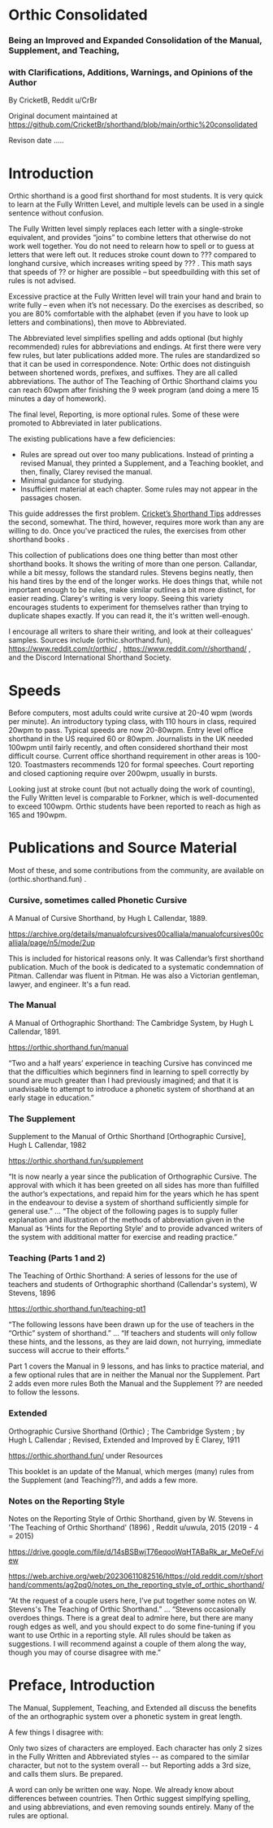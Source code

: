 # Orthic Consolidated

### Being an Improved and Expanded Consolidation of the Manual, Supplement, and Teaching, 
### with Clarifications, Additions, Warnings, and Opinions of the Author

By CricketB, Reddit u/CrBr

Original document maintained at 
https://github.com/CricketBr/shorthand/blob/main/orthic%20consolidated

Revison date .....

# Introduction

Orthic shorthand is a good first shorthand for most students. It is very quick to learn at the Fully Written Level, and multiple levels can be used in a single sentence without confusion.

The Fully Written level simply replaces each letter with a single-stroke equivalent, and provides “joins” to combine letters that otherwise do not work well together. You do not need to relearn how to spell or to guess at letters that were left out. It reduces stroke count down to ??? compared to longhand cursive, which increases writing speed by ??? . This math says that speeds of ?? or higher are possible – but speedbuilding with this set of rules is not advised.

Excessive practice at the Fully Written level will train your hand and brain to write fully – even when it’s not necessary. Do the exercises as described, so you are 80% comfortable with the alphabet (even if you have to look up letters and combinations), then move to Abbreviated.

The Abbreviated level simplifies spelling and adds optional (but highly recommended) rules for abbreviations and endings. At first there were very few rules, but later publications added more. The rules are standardized so that it can be used in correspondence. Note: Orthic does not distinguish between shortened words, prefixes, and suffixes. They are all called abbreviations. The author of The Teaching of Orthic Shorthand claims you can reach 60wpm after finishing the 9 week program (and doing a mere 15 minutes a day of homework).

The final level, Reporting, is more optional rules. Some of these were promoted to Abbreviated in later publications.

The existing publications have a few deficiencies:
- Rules are spread out over too many publications. Instead of printing a revised Manual, they printed a Supplement, and a Teaching booklet, and then, finally, Clarey revised the manual.
- Minimal guidance for studying.
- Insufficient material at each chapter. Some rules may not appear in the passages chosen.

This guide addresses the first problem. [Cricket’s Shorthand Tips](https://docs.google.com/document/d/1zUC87XQtrLZB-0UZuWFSu_Sjv29id98xBRUQH7nsmrw/edit?usp=sharing) addresses the second, somewhat. The third, however, requires more work than any are willing to do. Once you've practiced the rules, the exercises from other shorthand books .

This collection of publications does one thing better than most other shorthand books. It shows the writing of more than one person. Callandar, while a bit messy, follows the standard rules. Stevens begins neatly, then his hand tires by the end of the longer works. He does things that, while not important enough to be rules, make similar outlines a bit more distinct, for easier reading. Clarey's writing is very loopy. Seeing this variety encourages students to experiment for themselves rather than trying to duplicate shapes exactly. If you can read it, the it's written well-enough.

I encourage all writers to share their writing, and look at their colleagues' samples. Sources include (orthic.shorthand.fun), https://www.reddit.com/r/orthic/ , https://www.reddit.com/r/shorthand/ , and the Discord International Shorthand Society.

# Speeds

Before computers, most adults could write cursive at 20-40 wpm (words per minute). An introductory typing class, with 110 hours in class, required 20wpm to pass. Typical speeds are now 20-80wpm. Entry level office shorthand in the US required 60 or 80wpm. Journalists in the UK needed 100wpm until fairly recently, and often considered shorthand their most difficult course. Current office shorthand requirement in other areas is 100-120. Toastmasters recommends 120 for formal speeches. Court reporting and closed captioning require over 200wpm, usually in bursts.

Looking just at stroke count (but not actually doing the work of counting), the Fully Written level is comparable to Forkner, which is well-documented to exceed 100wpm. Orthic students have been reported to reach as high as 165 and 190wpm.

# Publications and Source Material

Most of these, and some contributions from the community, are available on (orthic.shorthand.fun) .

### Cursive, sometimes called Phonetic Cursive

A Manual of Cursive Shorthand, by Hugh L Callendar, 1889.

https://archive.org/details/manualofcursives00calliala/manualofcursives00calliala/page/n5/mode/2up

This is included for historical reasons only. It was Callendar’s first shorthand publication. Much of the book is dedicated to a systematic condemnation of Pitman. Callendar was fluent in Pitman. He was also a Victorian gentleman, lawyer, and engineer. It's a fun read.

### The Manual

A Manual of Orthographic Shorthand: The Cambridge System, by Hugh L Callendar, 1891.

https://orthic.shorthand.fun/manual

“Two and a half years’ experience in teaching Cursive has convinced me that the difficulties which beginners find in learning to spell correctly by sound are much greater than I had previously imagined; and that it is unadvisable to attempt to introduce a phonetic system of shorthand at an early stage in education.”

### The Supplement

Supplement to the Manual of Orthic Shorthand [Orthographic Cursive], Hugh L Callendar, 1982

https://orthic.shorthand.fun/supplement

“It is now nearly a year since the publication of Orthographic Cursive. The approval with which it has been greeted on all sides has more than fulfilled the author’s expectations, and repaid him for the years which he has spent in the endeavour to devise a system of shorthand sufficiently simple for general use.”
…
“The object of the following pages is to supply fuller explanation and illustration of the methods of abbreviation given in the Manual as ‘Hints for the Reporting Style’ and to provide advanced writers of the system with additional matter for exercise and reading practice.”

### Teaching (Parts 1 and 2)

The Teaching of Orthic Shorthand: A series of lessons for the use of teachers and students of Orthographic shorthand (Callendar's system), W Stevens, 1896

https://orthic.shorthand.fun/teaching-pt1

“The following lessons have been drawn up for the use of teachers in the “Orthic” system of shorthand.”
…
“If teachers and students will only follow these hints, and the lessons, as they are laid down, not hurrying, immediate success will accrue to their efforts.”

Part 1 covers the Manual in 9 lessons, and has links to practice material, and a few optional rules that are in neither the Manual nor the Supplement. Part 2 adds even more rules
Both the Manual and the Supplement ?? are needed to follow the lessons.

### Extended

Orthographic Cursive Shorthand (Orthic) ; The Cambridge System ; by Hugh L Callendar ; Revised, Extended and Improved by E Clarey, 1911

https://orthic.shorthand.fun/  under Resources

This booklet is an update of the Manual, which merges (many) rules from the Supplement (and Teaching??), and adds a few more.

### Notes on the Reporting Style

Notes on the Reporting Style of Orthic Shorthand, given by W. Stevens in 'The Teaching of Orthic Shorthand' (1896) , Reddit u/uwula, 2015 (2019 - 4 = 2015)

https://drive.google.com/file/d/14sBSBwjT76eqooWqHTABaRk_ar_MeOeF/view

https://web.archive.org/web/20230611082516/https://old.reddit.com/r/shorthand/comments/ag2pq0/notes_on_the_reporting_style_of_orthic_shorthand/

“At the request of a couple users here, I've put together some notes on W. Stevens's The Teaching of Orthic Shorthand.”
…
“Stevens occasionally overdoes things. There is a great deal to admire here, but there are many rough edges as well, and you should expect to do some fine-tuning if you want to use Orthic in a reporting style. All rules should be taken as suggestions. I will recommend against a couple of them along the way, though you may of course disagree with me.”

# Preface, Introduction

The Manual, Supplement, Teaching, and Extended all discuss the benefits of the an orthographic system over a phonetic system in great length.

A few things I disagree with:

Only two sizes of characters are employed.
Each character has only 2 sizes in the Fully Written and Abbreviated styles -- as compared to the similar character, but not to the system overall -- but Reporting adds a 3rd size, and calls them slurs. Be prepared.

A word can only be written one way.
Nope. We already know about differences between countries. Then Orthic suggest simplfying spelling, and using abbreviations, and even removing sounds entirely. Many of the rules are optional.









